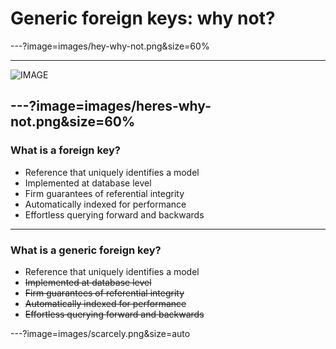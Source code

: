 # Generic foreign keys: why not?

---?image=images/hey-why-not.png&size=60%

---
![IMAGE](images/hey-why-not.png&size=60%)

---?image=images/heres-why-not.png&size=60%
---
### What is a foreign key?
- Reference that uniquely identifies a model
- Implemented at database level
- Firm guarantees of referential integrity
- Automatically indexed for performance
- Effortless querying forward and backwards

---
### What is a generic foreign key?
- Reference that uniquely identifies a model
- ~~Implemented at database level~~
- ~~Firm guarantees of referential integrity~~
- ~~Automatically indexed for performance~~
- ~~Effortless querying forward and backwards~~

---?image=images/scarcely.png&size=auto

